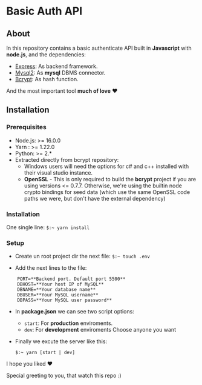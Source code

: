 # Basic Auth API

## About

In this repository contains a basic authenticate API built in **Javascript** with **node.js**, and the dependencies:

* [Express](https://expressjs.com/es/): As backend framework.
* [Mysql2](https://www.npmjs.com/package/mysql2): As **mysql** DBMS connector.
* [Bcrypt](https://www.npmjs.com/package/bcrypt): As hash function.

And the most important tool **much of love** ❤️

## Installation

### Prerequisites

* Node.js: >= 16.0.0
* Yarn : >= 1.22.0
* Python: >= 2.*
* Extracted directly from bcrypt repository:
  * Windows users will need the options for c# and c++ installed with their visual studio instance.
  * **OpenSSL** - This is only required to build the **bcrypt** project if you are using versions <= 0.7.7. Otherwise, we're using the builtin node crypto bindings for seed data (which use the same OpenSSL code paths we were, but don't have the external dependency)

### Installation

One single line:
    ```
        $:~ yarn install
    ```

### Setup

* Create un root project dir the next file:
    `$:~ touch .env`

* Add the next lines to the file:
```
    PORT=**Backend port. Default port 5500**
    DBHOST=**Your host IP of MySQL**
    DBNAME=**Your database name**
    DBUSER=**Your MySQL username**
    DBPASS=**Your MySQL user password**
```

* In **package.json** we can see two script options:
    * `start`: For **production** enviroments.
    * `dev`: For **development** enviroments
    Choose anyone you want

* Finally we excute the server like this:

    `$:~ yarn [start | dev]`


I hope you liked ❤️

Special greeting to you, that watch this repo :)